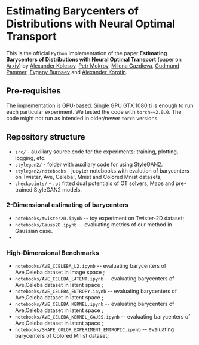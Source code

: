 # Estimating Barycenters of Distributions with Neural Optimal Transport
This is the official `Python` implementation of the paper **Estimating Barycenters of Distributions with Neural Optimal Transport** (paper on [Arxiv](https://arxiv.org/abs/2402.03828)) by [Alexander Kolesov](https://scholar.google.com/citations?user=vX2pmScAAAAJ&hl=ru&oi=ao), [Petr Mokrov](https://scholar.google.com/citations?user=CRsi4IkAAAAJ&hl=ru&oi=sra), [Milena Gazdieva](https://scholar.google.com/citations?user=h52_Zx8AAAAJ&hl=ru&oi=sra), [Gudmund Pammer](https://scholar.google.com/citations?user=ipItetYAAAAJ&hl=ru&oi=sra) ,[Evgeny Burnaev](https://scholar.google.ru/citations?user=pCRdcOwAAAAJ&hl=ru) and [Alexander Korotin](https://scholar.google.com/citations?user=1rIIvjAAAAAJ&hl=ru&oi=sra).

## Pre-requisites
The implementation is GPU-based. Single GPU GTX 1080 ti is enough to run each particular experiment. We tested the code with `torch==2.0.0`. The code might not run as intended in older/newer `torch` versions. 

 
## Repository structure
- `src/` - auxiliary source code for the experiments: training, plotting, logging, etc.
- `stylegan2/` - folder with auxiliary code for using StyleGAN2.
- `stylegan2/notebooks` - jupyter notebooks with evalution of barycenters on Twister, Ave, Celeba!, Mnist and Colored Mnist datasets;
- `checkpoints/` - `.pt` fitted dual potentials of OT solvers, Maps and pre-trained StyleGAN2 models.

### 2-Dimensional estimating of barycenters
- `notebooks/twister2D.ipynb` -- toy experiment on Twister-2D dataset;
- `notebooks/Gauss2D.ipynb` -- evaluating metrics of our method in Gaussian case.
- 
### High-Dimensional Benchmarks
- `notebooks/AVE_CCELEBA_L2.ipynb` -- evaluating barycenters of Ave,Celeba dataset in Image space ;
- `notebooks/AVE_CELEBA_LATENT.ipynb` -- evaluating barycenters of Ave,Celeba dataset in latent space ;
- `notebooks/AVE_CELEBA_ENTROPY.ipynb` -- evaluating barycenters of Ave,Celeba dataset in latent space ;
- `notebooks/AVE_CELEBA_KERNEL.ipynb` -- evaluating barycenters of Ave,Celeba dataset in latent space ;
- `notebooks/AVE_CELEBA_KERNEL_GAUSS.ipynb` -- evaluating barycenters of Ave,Celeba dataset in latent space ;
- `notebooks/SHAPE_COLOR_EXPERIMENT_ENTROPIC.ipynb` -- evaluating barycenters of Colored Mnist dataset;
